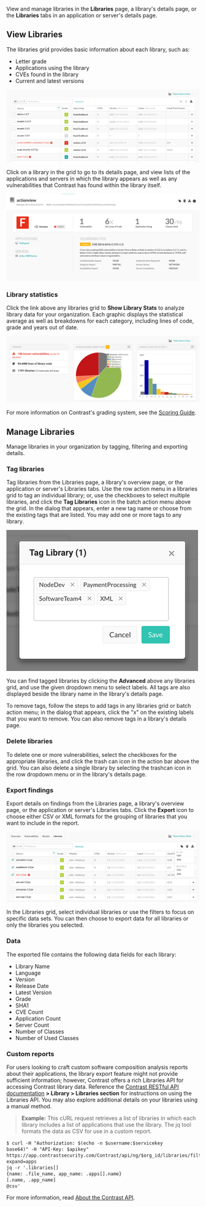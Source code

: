 <!--
title: "Explore Libraries"
description: "Overview of library management"
tags: "user library management"
-->

View and manage libraries in the **Libraries** page, a library's details page, or the **Libraries** tabs in an application or server's details page. 

## View Libraries 

The libraries grid provides basic information about each library, such as: 

* Letter grade
* Applications using the library 
* CVEs found in the library  
* Current and latest versions 

<a href="assets/images/Libraries-grid.png" rel="lightbox" title="View libraries in your organization"><img class="thumbnail" src="assets/images/Libraries-grid.png"/></a>

Click on a library in the grid to go to its details page, and view lists of the applications and servers in which the library appears as well as any vulnerabilities that Contrast has found within the library itself. 

<a href="assets/images/Library-details.png" rel="lightbox" title="View library details"><img class="thumbnail" src="assets/images/Library-details.png"/></a>

### Library statistics

Click the link above any libraries grid to **Show Library Stats** to analyze library data for your organization. Each graphic displays the statistical average as well as breakdowns for each category, including lines of code, grade and years out of date. 

<a href="assets/images/Library-stats.png" rel="lightbox" title="View Library Stats"><img class="thumbnail" src="assets/images/Library-stats.png"/></a>

For more information on Contrast's grading system, see the [Scoring Guide](user-libraries.html#score-lib). 

## Manage Libraries 

Manage libraries in your organization by tagging, filtering and exporting details. 

### Tag libraries 

Tag libraries from the Libraries page, a library's overview page, or the application or server's Libraries tabs. Use the row action menu in a libraries grid to tag an individual library; or, use the checkboxes to select multiple libraries, and click the **Tag Libraries** icon in the batch action menu above the grid. In the dialog that appears, enter a new tag name or choose from the existing tags that are listed. You may add one or more tags to any library. 

<a href="assets/images/Tag-libraries-dialog.png" rel="lightbox" title="Choose library tags"><img class="thumbnail" src="assets/images/Tag-libraries-dialog.png"/></a>

You can find tagged libraries by clicking the **Advanced** above any libraries grid, and use the given dropdown menu to select labels. All tags are also displayed beside the library name in the library's details page. 

To remove tags, follow the steps to add tags in any libraries grid or batch action menu; in the dialog that appears, click the "x" on the existing labels that you want to remove. You can also remove tags in a library's details page. 

### Delete libraries 

To delete one or more vulnerabilities, select the checkboxes for the appropriate libraries, and click the trash can icon in the action bar above the grid. You can also delete a single library by selecting the trashcan icon in the row dropdown menu or in the library's details page.

### Export findings

Export details on findings from the Libraries page, a library's overview page, or the application or server's Libraries tabs. Click the **Export** icon to choose either CSV or XML formats for the grouping of libraries that you want to include in the report. 

<a href="assets/images/Library-export.png" rel="lightbox" title="Export library details"><img class="thumbnail" src="assets/images/Library-export.png"/></a>

In the Libraries grid, select individual libraries or use the filters to focus on specific data sets. You can then choose to export data for all libraries or only the libraries you selected. 

### Data

The exported file contains the following data fields for each library:

* Library Name
* Language
* Version
* Release Date
* Latest Version
* Grade
* SHA1
* CVE Count
* Application Count
* Server Count
* Number of Classes
* Number of Used Classes

### Custom reports 

For users looking to craft custom software composition analysis reports about their applications, the library export feature might not provide sufficient information; however, Contrast offers a rich Libraries API for accessing Contrast library data. Reference the [Contrast RESTful API documentation](https://api.contrastsecurity.com/#) **> Library > Libraries section** for instructions on using the Libraries API. You may also explore additional details on your libraries using a manual method. 

> **Example:** This cURL request retrieves a list of libraries in which each library includes a list of applications that use the library. The jq tool formats the data as CSV for use in a custom report.
```
$ curl -H "Authorization: $(echo -n $username:$servicekey
base64)" -H "API-Key: $apikey" https://app.contrastsecurity.com/Contrast/api/ng/$org_id/libraries/filter?expand=apps 
jq -r '.libraries[]
{name: .file_name, app_name: .apps[].name}
[.name, .app_name] 
@csv'
```

For more information, read [About the Contrast API](tools-api.html#api-about).
